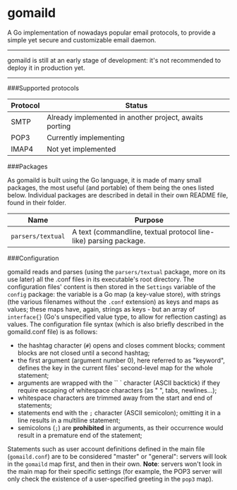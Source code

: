 gomaild
=======

A Go implementation of nowadays popular email protocols, to provide a simple yet secure and customizable email daemon.

---

gomaild is still at an early stage of development: it's not recommended to deploy it in production yet.

---

###Supported protocols

|	Protocol	|	Status	|
|	--------	|	------	|
|	SMTP		|	Already implemented in another project, awaits porting	|
|	POP3		|	Currently implementing	|
|	IMAP4		|	Not yet implemented	|

###Packages

As gomaild is built using the Go language, it is made of many small packages, the most useful (and portable) of them being the ones listed below.
Individual packages are described in detail in their own README file, found in their folder.

|	Name		|	Purpose	|
|	----		|	-------	|
|	`parsers/textual`	|	A text (commandline, textual protocol line-like) parsing package.	|

###Configuration

gomaild reads and parses (using the `parsers/textual` package, more on its use later) all the .conf files in its executable's root directory.
The configuration files' content is then stored in the `Settings` variable of the `config` package: the variable is a Go map (a key-value store), with strings (the various filenames without the `.conf` extension) as keys and maps as values; these maps have, again, strings as keys - but an array of `interface{}` (Go's unspecified value type, to allow for reflection casting) as values.
The configuration file syntax (which is also briefly described in the gomaild.conf file) is as follows:

- the hashtag character (`#`) opens and closes comment blocks; comment blocks are not closed until a second hashtag;
- the first argument (argument number 0), here referred to as "keyword", defines the key in the current files' second-level map for the whole statement;
- arguments are wrapped with the `` ` character (ASCII backtick) if they require escaping of whitespace characters (as " ", tabs, newlines...);
- whitespace characters are trimmed away from the start and end of statements;
- statements end with the `;` character (ASCII semicolon); omitting it in a line results in a multiline statement;
- semicolons (`;`) are **prohibited** in arguments, as their occurrence would result in a premature end of the statement;

Statements such as user account definitions defined in the main file (`gomaild.conf`) are to be considered "master" or "general": servers will look in the `gomaild` map first, and then in their own.
**Note**: servers won't look in the main map for their specific settings (for example, the POP3 server will only check the existence of a user-specified greeting in the `pop3` map).
